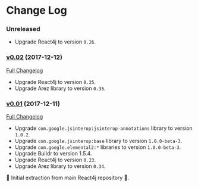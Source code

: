 # Change Log

### Unreleased

* Upgrade React4j to version `0.26`.

### [v0.02](https://github.com/react4j/react4j-todomvc/tree/v0.02) (2017-12-12)
[Full Changelog](https://github.com/react4j/react4j-todomvc/compare/v0.01...v0.02)

* Upgrade React4j to version `0.25`.
* Upgrade Arez library to version `0.35`.

### [v0.01](https://github.com/react4j/react4j-todomvc/tree/v0.01) (2017-12-11)
[Full Changelog](https://github.com/react4j/react4j-todomvc/compare/8456d4533be6b79c4a5b5b1540c9ce6d8a2c7b5d...v0.01)

* Upgrade `com.google.jsinterop:jsinterop-annotations` library to version `1.0.2`.
* Upgrade `com.google.jsinterop:base` library to version `1.0.0-beta-3`.
* Upgrade `com.google.elemental2:*` libraries to version `1.0.0-beta-3`.
* Upgrade Buildr to version 1.5.4.
* Upgrade React4j to version `0.23`.
* Upgrade Arez library to version `0.34`.

 ‎🎉	Initial extraction from main React4j repository ‎🎉.
